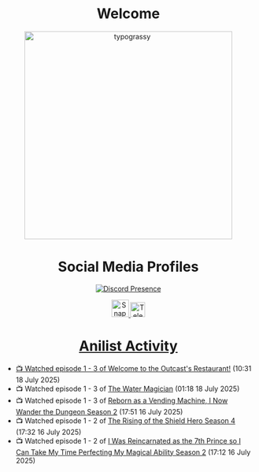 <div align="center">

# Welcome
<a href="https://github.com/kawarimidoll/typograssy">
    <img alt="typograssy" src="https://typograssy.deno.dev/api?text=%E3%82%88%E3%81%86%E3%81%93%E3%81%9D%E3%81%BF%E3%81%AA%E3%81%95%E3%82%93%20-%20Sheby--&&l0=none&l1=82d9d0&l2=027353&l3=038c4c&l4=01402e&bg=none&frame=none&speed=100&comment=" width="421.99">
</a>

</div>

<div align="center">

# Social Media Profiles

[![Discord Presence](https://lanyard.cnrad.dev/api/612532963938271232)](https://discord.com/users/612532963938271232)


<a href="https://www.snapchat.com/add/a.sheby" title="Snapchat Profile">
    <img src="https://www.freepnglogos.com/uploads/snapchat-logo-png-0.png" width="35" alt="Snapchat Logo" />


<a href="https://t.me/ASheby" title="Telegram Profile">
    <img src="https://www.freepnglogos.com/uploads/telegram-logo-png-0.png" width="30" alt="Telegram Logo" />


</div>

<div align="center">

# Anilist Activity

</div>

<!-- ANILIST_ACTIVITY:start -->

-   📺 Watched episode 1 - 3 of [Welcome to the Outcast's Restaurant!](https://anilist.co/anime/185544) (10:31 18 July 2025)
-   📺 Watched episode 1 - 3 of [The Water Magician](https://anilist.co/anime/186052) (01:18 18 July 2025)
-   📺 Watched episode 1 - 3 of [Reborn as a Vending Machine, I Now Wander the Dungeon Season 2](https://anilist.co/anime/169440) (17:51 16 July 2025)
-   📺 Watched episode 1 - 2 of [The Rising of the Shield Hero Season 4](https://anilist.co/anime/173780) (17:32 16 July 2025)
-   📺 Watched episode 1 - 2 of [I Was Reincarnated as the 7th Prince so I Can Take My Time Perfecting My Magical Ability Season 2](https://anilist.co/anime/178090) (17:12 16 July 2025)

<!-- ANILIST_ACTIVITY:end -->
